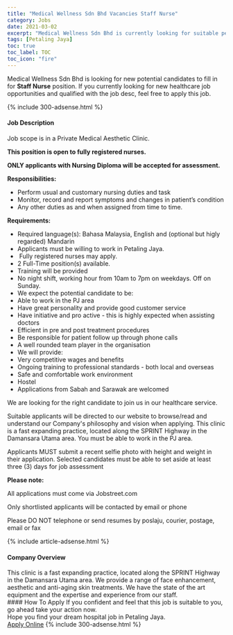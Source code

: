 ```yaml
---
title: "Medical Wellness Sdn Bhd Vacancies Staff Nurse" 
category: Jobs 
date: 2021-03-02 
excerpt: "Medical Wellness Sdn Bhd is currently looking for suitable person to fill in the Staff Nurse which positioned at Petaling Jaya" 
tags: [Petaling Jaya] 
toc: true 
toc_label: TOC 
toc_icon: "fire" 
--- 
```


<p>Medical Wellness Sdn Bhd is looking for new potential candidates to fill in for <b>Staff Nurse</b> position. If you currently looking for new healthcare job opportunities and qualified with the job desc, feel free to apply this job.
</p>{% include 300-adsense.html %} 
<div><div><h4>Job Description</h4></div><div><div><span><div><p>Job scope is in a Private Medical Aesthetic Clinic.</p><p><strong>This position is open to fully registered nurses.</strong></p><p><strong>ONLY applicants with Nursing Diploma will be accepted for assessment.</strong></p><p><strong>Responsibilities:</strong></p><ul><li>Perform usual and customary nursing duties and task</li><li>Monitor, record and report symptoms and changes in patient&#8217;s condition</li><li>Any other duties as and when assigned from time to time.</li></ul><p><strong>Requirements:</strong></p><ul><li>Required language(s): Bahasa Malaysia, English and (optional but higly regarded) Mandarin</li><li>Applicants must be willing to work in Petaling Jaya.</li><li>&#160;Fully registered nurses may apply.</li><li>2 Full-Time position(s) available.</li><li>Training will be provided</li><li>No night shift, working hour from 10am to 7pm on weekdays. Off on Sunday.</li><li>We expect the potential candidate to be:&#160;&#160;</li><li>Able to work in the PJ area</li><li>Have great personality and provide good customer service</li><li>Have initiative and pro active - this is highly expected when assisting doctors</li><li>Efficient in pre and post treatment procedures</li><li>Be responsible for patient follow up through phone calls</li><li>A well rounded team player in the organisation</li><li>We will provide:</li><li>Very competitive wages and benefits</li><li>Ongoing training to professional standards - both local and overseas</li><li>Safe and comfortable work environment</li><li>Hostel</li><li>Applications from Sabah and Sarawak are welcomed</li></ul><p>We are looking for the right candidate to join us in our healthcare service.</p><p>Suitable applicants will be directed to our website to browse/read and understand our Company's philosophy and&#160;vision when applying. This clinic is a fast expanding practice, located along the SPRINT Highway in the Damansara Utama area. You must be able to work in the PJ area.</p><p>Applicants MUST submit a recent selfie photo with height and weight in their application. Selected candidates must be able to set aside at least three (3) days for job assessment&#160;</p><p><strong>Please note:</strong></p><p>All applications must come via Jobstreet.com</p><p>Only shortlisted applicants will be contacted by email or phone</p><p>Please DO NOT telephone or send resumes by poslaju, courier, postage, email or fax</p></div></span></div></div></div> 
{% include article-adsense.html %} 
<div><div><h4>Company Overview</h4></div><div><div><span><div><div>
<div>
<div>This clinic is a fast expanding practice,&#160;located along the SPRINT Highway in the Damansara Utama area. We provide a range of face enhancement, aesthetic and anti-aging skin treatments. We have the state of the art equipment and the expertise and experience from our staff.</div>
</div>
</div></div></span></div></div></div> 
#### How To Apply 
If you confident and feel that this job is suitable to you, go ahead take your action now. <br/> 
Hope you find your dream hospital job in Petaling Jaya. <br/> 
<a href="https://www.jobstreet.com.my/en/job/staff-nurse-4494578?jobId=jobstreet-my-job-4494578" class="btn btn--warning" target="_blank" rel="nofollow noopenner">Apply Online</a> 
{% include 300-adsense.html %} 